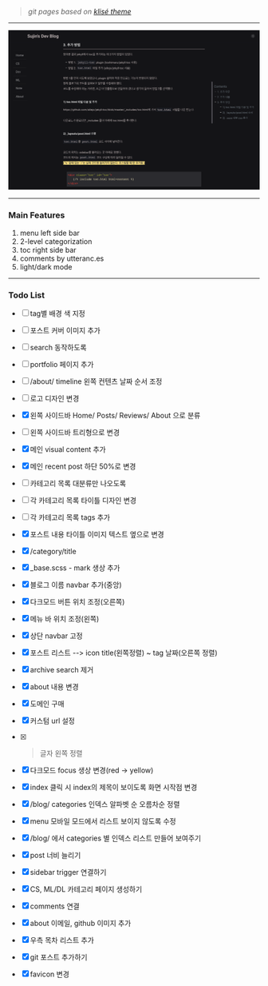 
> _git pages based on [klisé theme](https://github.com/piharpi/jekyll-klise)_
---

![](./blog.png)

---

### Main Features
1. menu left side bar
1. 2-level categorization
1. toc right side bar
1. comments by utteranc.es
1. light/dark mode

---

### Todo List

- [ ] tag별 배경 색 지정
- [ ] 포스트 커버 이미지 추가
- [ ] search 동작하도록
- [ ] portfolio 페이지 추가
- [ ] /about/ timeline 왼쪽 컨텐츠 날짜 순서 조정

- [ ] 로고 디자인 변경
- [x] 왼쪽 사이드바 Home/ Posts/ Reviews/ About 으로 분류
- [ ] 왼쪽 사이드바 트리형으로 변경
- [x] 메인 visual content 추가
- [x] 메인 recent post 하단 50%로 변경
- [ ] 카테고리 목록 대분류만 나오도록
- [ ] 각 카테고리 목록 타이틀 디자인 변경
- [ ] 각 카테고리 목록 tags 추가
- [x] 포스트 내용 타이틀 이미지 텍스트 옆으로 변경

- [x] /category/title
- [x] _base.scss - mark 생상 추가 
- [x] 블로그 이름 navbar 추가(중앙)
- [x] 다크모드 버튼 위치 조정(오른쪽)
- [x] 메뉴 바 위치 조정(왼쪽)
- [x] 상단 navbar 고정
- [x] 포스트 리스트 --> icon title(왼쪽정렬) ~ tag 날짜(오른쪽 정렬)  
- [x] archive search 제거
- [x] about 내용 변경
- [x] 도메인 구매
- [x] 커스텀 url 설정
- [x] > 글자 왼쪽 정렬 
- [x] 다크모드 focus 생상 변경(red -> yellow)
- [x] index 클릭 시 index의 제목이 보이도록 화면 시작점 변경
- [x] /blog/ categories 인덱스 알파벳 순 오름차순 정렬
- [x] menu 모바일 모드에서 리스트 보이지 않도록 수정
- [x] /blog/ 에서 categories 별 인덱스 리스트 만들어 보여주기
- [x] post 너비 늘리기
- [x] sidebar trigger 연결하기
- [x] CS, ML/DL 카테고리 페이지 생성하기
- [x] comments 연결
- [x] about 이메일, github 이미지 추가
- [x] 우측 목차 리스트 추가
- [x] git 포스트 추가하기
- [x] favicon 변경

